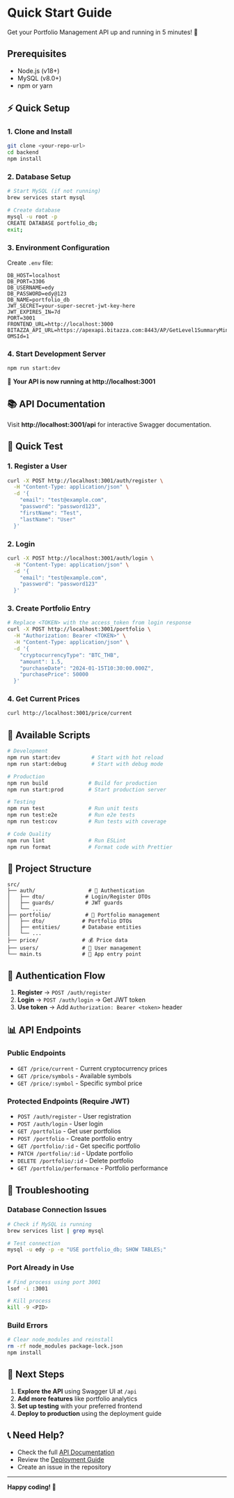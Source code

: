 # Quick Start Guide

Get your Portfolio Management API up and running in 5 minutes! 🚀

## Prerequisites

- Node.js (v18+)
- MySQL (v8.0+)
- npm or yarn

## ⚡ Quick Setup

### 1. Clone and Install

```bash
git clone <your-repo-url>
cd backend
npm install
```

### 2. Database Setup

```bash
# Start MySQL (if not running)
brew services start mysql

# Create database
mysql -u root -p
CREATE DATABASE portfolio_db;
exit;
```

### 3. Environment Configuration

Create `.env` file:

```env
DB_HOST=localhost
DB_PORT=3306
DB_USERNAME=edy
DB_PASSWORD=edy@123
DB_NAME=portfolio_db
JWT_SECRET=your-super-secret-jwt-key-here
JWT_EXPIRES_IN=7d
PORT=3001
FRONTEND_URL=http://localhost:3000
BITAZZA_API_URL=https://apexapi.bitazza.com:8443/AP/GetLevel1SummaryMin?OMSId=1
```

### 4. Start Development Server

```bash
npm run start:dev
```

🎉 **Your API is now running at http://localhost:3001**

## 📚 API Documentation

Visit **http://localhost:3001/api** for interactive Swagger documentation.

## 🧪 Quick Test

### 1. Register a User

```bash
curl -X POST http://localhost:3001/auth/register \
  -H "Content-Type: application/json" \
  -d '{
    "email": "test@example.com",
    "password": "password123",
    "firstName": "Test",
    "lastName": "User"
  }'
```

### 2. Login

```bash
curl -X POST http://localhost:3001/auth/login \
  -H "Content-Type: application/json" \
  -d '{
    "email": "test@example.com",
    "password": "password123"
  }'
```

### 3. Create Portfolio Entry

```bash
# Replace <TOKEN> with the access_token from login response
curl -X POST http://localhost:3001/portfolio \
  -H "Authorization: Bearer <TOKEN>" \
  -H "Content-Type: application/json" \
  -d '{
    "cryptocurrencyType": "BTC_THB",
    "amount": 1.5,
    "purchaseDate": "2024-01-15T10:30:00.000Z",
    "purchasePrice": 50000
  }'
```

### 4. Get Current Prices

```bash
curl http://localhost:3001/price/current
```

## 🔧 Available Scripts

```bash
# Development
npm run start:dev          # Start with hot reload
npm run start:debug        # Start with debug mode

# Production
npm run build             # Build for production
npm run start:prod        # Start production server

# Testing
npm run test              # Run unit tests
npm run test:e2e          # Run e2e tests
npm run test:cov          # Run tests with coverage

# Code Quality
npm run lint              # Run ESLint
npm run format            # Format code with Prettier
```

## 📁 Project Structure

```
src/
├── auth/                 # 🔐 Authentication
│   ├── dto/             # Login/Register DTOs
│   ├── guards/          # JWT guards
│   └── ...
├── portfolio/           # 💼 Portfolio management
│   ├── dto/            # Portfolio DTOs
│   ├── entities/       # Database entities
│   └── ...
├── price/              # 💰 Price data
├── users/              # 👥 User management
└── main.ts             # 🚀 App entry point
```

## 🔐 Authentication Flow

1. **Register** → `POST /auth/register`
2. **Login** → `POST /auth/login` → Get JWT token
3. **Use token** → Add `Authorization: Bearer <token>` header

## 📊 API Endpoints

### Public Endpoints

- `GET /price/current` - Current cryptocurrency prices
- `GET /price/symbols` - Available symbols
- `GET /price/:symbol` - Specific symbol price

### Protected Endpoints (Require JWT)

- `POST /auth/register` - User registration
- `POST /auth/login` - User login
- `GET /portfolio` - Get user portfolios
- `POST /portfolio` - Create portfolio entry
- `GET /portfolio/:id` - Get specific portfolio
- `PATCH /portfolio/:id` - Update portfolio
- `DELETE /portfolio/:id` - Delete portfolio
- `GET /portfolio/performance` - Portfolio performance

## 🐛 Troubleshooting

### Database Connection Issues

```bash
# Check if MySQL is running
brew services list | grep mysql

# Test connection
mysql -u edy -p -e "USE portfolio_db; SHOW TABLES;"
```

### Port Already in Use

```bash
# Find process using port 3001
lsof -i :3001

# Kill process
kill -9 <PID>
```

### Build Errors

```bash
# Clear node_modules and reinstall
rm -rf node_modules package-lock.json
npm install
```

## 🚀 Next Steps

1. **Explore the API** using Swagger UI at `/api`
2. **Add more features** like portfolio analytics
3. **Set up testing** with your preferred frontend
4. **Deploy to production** using the deployment guide

## 📞 Need Help?

- Check the full [API Documentation](API_DOCUMENTATION.md)
- Review the [Deployment Guide](DEPLOYMENT.md)
- Create an issue in the repository

---

**Happy coding! 🎉**
